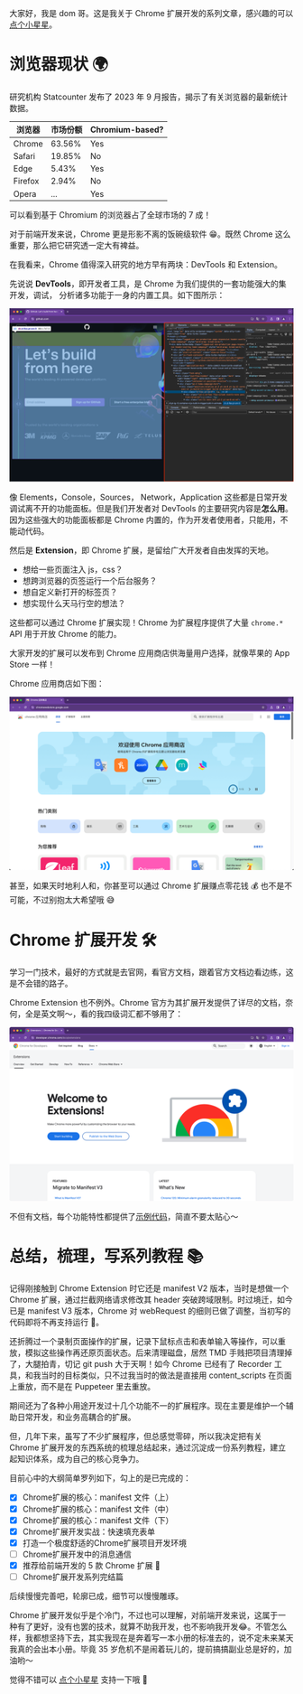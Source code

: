 大家好，我是 dom 哥。这是我关于 Chrome 扩展开发的系列文章，感兴趣的可以 [点个小星星](https://github.com/dom-bro/chrome-extension-development)。

# 浏览器现状 🌍

研究机构 Statcounter 发布了 2023 年 9 月报告，揭示了有关浏览器的最新统计数据。

| 浏览器  | 市场份额 | Chromium-based? |
| ------- | -------- | --------------- |
| Chrome  | 63.56%   | Yes             |
| Safari  | 19.85%   | No              |
| Edge    | 5.43%    | Yes             |
| Firefox | 2.94%    | No              |
| Opera   | ...      | Yes             |

可以看到基于 Chromium 的浏览器占了全球市场的 7 成！

对于前端开发来说，Chrome 更是形影不离的饭碗级软件 😁。既然 Chrome 这么重要，那么把它研究透一定大有裨益。

在我看来，Chrome 值得深入研究的地方早有两块：DevTools 和 Extension。

先说说 **DevTools**，即开发者工具，是 Chrome 为我们提供的一套功能强大的集开发，调试， 分析诸多功能于一身的内置工具。如下图所示：

![](DevTools.png)

像 Elements，Console，Sources， Network，Application 这些都是日常开发调试离不开的功能面板。但是我们开发者对 DevTools 的主要研究内容是**怎么用**。因为这些强大的功能面板都是 Chrome 内置的，作为开发者使用者，只能用，不能动代码。

然后是 **Extension**，即 Chrome 扩展，是留给广大开发者自由发挥的天地。

- 想给一些页面注入 js，css？
- 想跨浏览器的页签运行一个后台服务？
- 想自定义新打开的标签页？
- 想实现什么天马行空的想法？

这些都可以通过 Chrome 扩展实现！Chrome 为扩展程序提供了大量 `chrome.*` API 用于开放 Chrome 的能力。

大家开发的扩展可以发布到 Chrome 应用商店供海量用户选择，就像苹果的 App Store 一样！

Chrome 应用商店如下图：

![](cws.png)

甚至，如果天时地利人和，你甚至可以通过 Chrome 扩展赚点零花钱 💰 也不是不可能，不过别抱太大希望哦 😅

# Chrome 扩展开发 🛠️

学习一门技术，最好的方式就是去官网，看官方文档，跟着官方文档边看边练，这是不会错的路子。

Chrome Extension 也不例外。Chrome 官方为其扩展开发提供了详尽的文档，奈何，全是英文啊～，看的我四级词汇都不够用了：

![](extension.png)

不但有文档，每个功能特性都提供了[示例代码](https://github.com/GoogleChrome/chrome-extensions-samples)，简直不要太贴心～

# 总结，梳理，写系列教程 📚

记得刚接触到 Chrome Extension 时它还是 manifest V2 版本，当时是想做一个 Chrome 扩展，通过拦截网络请求修改其 header 突破跨域限制。时过境迁，如今已是 manifest V3 版本，Chrome 对 webRequest 的细则已做了调整，当初写的代码即将不再支持运行 🥹。

还折腾过一个录制页面操作的扩展，记录下鼠标点击和表单输入等操作，可以重放，模拟这些操作再还原页面状态。后来清理磁盘，居然 TMD 手贱把项目清理掉了，大腿拍青，切记 git push 大于天啊！如今 Chrome 已经有了 Recorder 工具，和我当时的目标类似，只不过我当时的做法是直接用 content_scripts 在页面上重放，而不是在 Puppeteer 里去重放。

期间还为了各种小用途开发过十几个功能不一的扩展程序。现在主要是维护一个辅助日常开发，和业务高耦合的扩展。

但，几年下来，虽写了不少扩展程序，但总感觉零碎，所以我决定把有关 Chrome 扩展开发的东西系统的梳理总结起来，通过沉淀成一份系列教程，建立起知识体系，成为自己的核心竞争力。

目前心中的大纲简单罗列如下，勾上的是已完成的：

- [x] Chrome扩展的核心：manifest 文件（上）
- [x] Chrome扩展的核心：manifest 文件（中）
- [x] Chrome扩展的核心：manifest 文件（下）
- [x] Chrome扩展开发实战：快速填充表单
- [x] 打造一个极度舒适的Chrome扩展项目开发环境
- [ ] Chrome扩展开发中的消息通信
- [x] 推荐给前端开发的 5 款 Chrome 扩展 🚀
- [ ] Chrome扩展开发系列完结篇

后续慢慢完善吧，轮廓已成，细节可以慢慢雕琢。

Chrome 扩展开发似乎是个冷门，不过也可以理解，对前端开发来说，这属于一种有了更好，没有也罢的技术，就算不助我开发，也不影响我开发😂。不管怎么样，我都想坚持下去，其实我现在是奔着写一本小册的标准去的，说不定未来某天我真的会出本小册。毕竟 35 岁危机不是闹着玩儿的，提前搞搞副业总是好的，加油哟～

觉得不错可以 [点个小星星](https://github.com/dom-bro/chrome-extension-development) 支持一下哦 🌹
